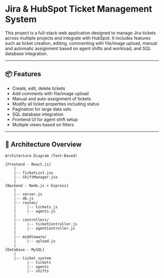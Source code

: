 # Jira & HubSpot Ticket Management System

This project is a full-stack web application designed to manage Jira tickets across multiple projects and integrate with HubSpot. It includes features such as ticket creation, editing, commenting with file/image upload, manual and automatic assignment based on agent shifts and workload, and SQL database integration.

---

## 📦 Features

- Create, edit, delete tickets
- Add comments with file/image upload
- Manual and auto-assignment of tickets
- Modify all ticket properties including status
- Pagination for large data sets
- SQL database integration
- Frontend UI for agent shift setup
- Multiple views based on filters

---

## 🧠 Architecture Overview
```
Architecture Diagram (Text-Based)

[Frontend - React.js]
    |
    |-- TicketList.jsx
    |-- ShiftManager.jsx
    |
[Backend - Node.js + Express]
    |
    |-- server.js
    |-- db.js
    |-- routes/
    |     |-- tickets.js
    |     |-- agents.js
    |
    |-- controllers/
    |     |-- ticketController.js
    |     |-- agentController.js
    |
    |-- middleware/
    |     |-- upload.js
    |
[Database - MySQL]
    |
    |-- ticket_system
          |-- tickets
          |-- agents
          |-- shifts
```
